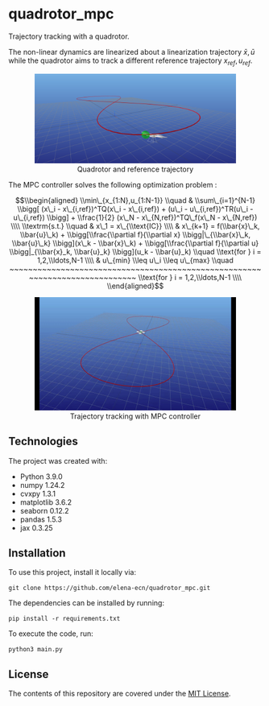 # quadrotor_mpc

Trajectory tracking with a quadrotor.

The non-linear dynamics are linearized about a linearization trajectory 
$\bar{x}, \bar{u}$ while the quadrotor aims to track a different reference trajectory 
$x_{ref}, u_{ref}$.

<p align="center" width="100%">
    <img src="images/drone_image.png" width="400">
    <br>Quadrotor and reference trajectory
</p>

The MPC controller solves the following optimization problem :


$$\\begin{aligned} 
\\min\_{x_{1:N},u_{1:N-1}} \\quad & \\sum\_{i=1}^{N-1} \\bigg[ (x\_i - x\_{i,ref})^TQ(x\_i - x\_{i,ref}) + (u\_i - u\_{i,ref})^TR(u\_i - u\_{i,ref}) \\bigg] + \\frac{1}{2} (x\_N - x\_{N,ref})^TQ\_f(x\_N - x\_{N,ref}) \\\\
\\textrm{s.t.} \\quad 
 & x\_1 = x\_{\\text{IC}} \\\\ 
 & x\_{k+1} = f(\\bar{x}\_k, \\bar{u}\_k) + \\bigg[\\frac{\\partial f}{\\partial x} \\bigg|\_{\\bar{x}\_k, \\bar{u}\_k}  \\bigg](x\_k - \\bar{x}\_k) + \\bigg[\\frac{\\partial f}{\\partial u} \\bigg|_{\\bar{x}_k, \\bar{u}_k}  \\bigg](u_k - \\bar{u}_k)   \\quad \\text{for } i = 1,2,\\ldots,N-1 \\\\ 
 & u\_{min} \\leq u\_i \\leq u\_{max} \\quad ~~~~~~~~~~~~~~~~~~~~~~~~~~~~~~~~~~~~~~~~~~~~~~~~~~~~~~~~~~~~~~~~~~~~~~~~~~~~~ \\text{for } i = 1,2,\\ldots,N-1 \\\\ 
 \\end{aligned}$$



<p align="center" width="100%">
    <img src="images/drone.gif" width="400">
    <br>Trajectory tracking with MPC controller
</p>



Technologies
------------
The project was created with:
* Python 3.9.0
* numpy 1.24.2
* cvxpy 1.3.1
* matplotlib 3.6.2
* seaborn 0.12.2
* pandas 1.5.3
* jax 0.3.25



Installation
------------

To use this project, install it locally via:
```
git clone https://github.com/elena-ecn/quadrotor_mpc.git
```

The dependencies can be installed by running:
```
pip install -r requirements.txt
```

To execute the code, run:
```
python3 main.py
```

License
-------
The contents of this repository are covered under the [MIT License](LICENSE).